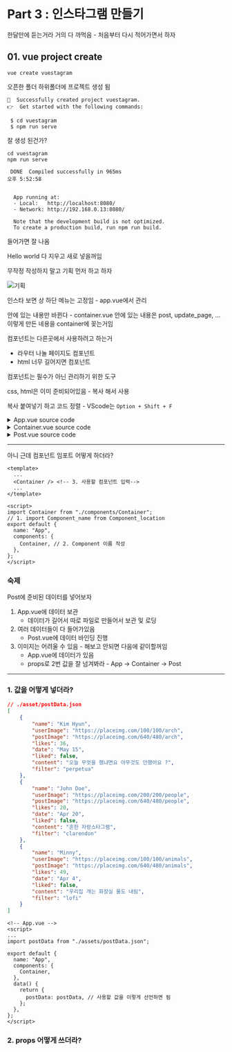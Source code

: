 # Part 3 : 인스타그램 만들기

한달만에 듣는거라 거의 다 까먹음 - 처음부터 다시 적어가면서 하자

## 01. vue project create

`vue create vuestagram`

오픈한 폴더 하위폴더에 프로젝트 생성 됨

```shell
🎉  Successfully created project vuestagram.
👉  Get started with the following commands:

 $ cd vuestagram
 $ npm run serve
```

잘 생성 된건가?

```shell
cd vuestagram
npm run serve
```

```shell
 DONE  Compiled successfully in 965ms                                                                                                                                                                         오후 5:52:58


  App running at:
  - Local:   http://localhost:8080/ 
  - Network: http://192.168.0.13:8080/

  Note that the development build is not optimized.
  To create a production build, run npm run build.

```

들어가면 잘 나옴


Hello world 다 지우고 새로 넣을꺼임

무작정 작성하지 말고 기획 먼저 하고 하자

![기획](./images/1.png)

인스타 보면 상 하단 메뉴는 고정임 - app.vue에서 관리

안에 있는 내용만 바뀐다 - container.vue
안에 있는 내용은 post, update_page, ... 이렇게 만든 네용을 container에 꽂는거임

컴포넌트는 다른곳에서 사용하려고 하는거
- 라우터 나눌 페이지도 컴포넌트
- html 너무 길어지면 컴포넌트

컴포넌트는 필수가 아닌 관리하기 위한 도구

css, html은 이미 준비되어있음 - 복사 해서 사용

복사 붙여넣기 하고 코드 정렬 - VScode는 `Option + Shift + F`

<details>
<summary>App.vue source code</summary>
<div markdown="1">

```vue
<template>
  <div class="header">
    <ul class="header-button-left">
      <li>Cancel</li>
    </ul>
    <ul class="header-button-right">
      <li>Next</li>
    </ul>
    <img src="./assets/logo.png" class="logo" />
  </div>

  <Container />

  <div class="footer">
    <ul class="footer-button-plus">
      <input type="file" id="file" class="inputfile" />
      <label for="file" class="input-plus">+</label>
    </ul>
  </div>
</template>

<script>
export default {
  name: "App",
  components: {},
};
</script>

<style>
body {
  margin: 0;
}
ul {
  padding: 5px;
  list-style-type: none;
}
.logo {
  width: 22px;
  margin: auto;
  display: block;
  position: absolute;
  left: 0;
  right: 0;
  top: 13px;
}
.header {
  width: 100%;
  height: 40px;
  background-color: white;
  padding-bottom: 8px;
  position: sticky;
  top: 0;
}
.header-button-left {
  color: skyblue;
  float: left;
  width: 50px;
  padding-left: 20px;
  cursor: pointer;
  margin-top: 10px;
}
.header-button-right {
  color: skyblue;
  float: right;
  width: 50px;
  cursor: pointer;
  margin-top: 10px;
}
.footer {
  width: 100%;
  position: sticky;
  bottom: 0;
  padding-bottom: 10px;
  background-color: white;
}
.footer-button-plus {
  width: 80px;
  margin: auto;
  text-align: center;
  cursor: pointer;
  font-size: 24px;
  padding-top: 12px;
}
.sample-box {
  width: 100%;
  height: 600px;
  background-color: bisque;
}
.inputfile {
  display: none;
}
.input-plus {
  cursor: pointer;
}
#app {
  box-sizing: border-box;
  font-family: "consolas";
  margin-top: 60px;
  width: 100%;
  max-width: 460px;
  margin: auto;
  position: relative;
  border-right: 1px solid #eee;
  border-left: 1px solid #eee;
}
</style>
```

</div>
</details>

<details>
<summary>Container.vue source code</summary>
<div markdown="1">

```vue
<template>
  <div>
    <Post />
    <Post />
    <Post />
  </div>
</template>

<script>
export default {
  name: "Container",
  components: {},
};
</script>

<style>
</style>

```

</div>
</details>

<details>
<summary>Post.vue source code</summary>
<div markdown="1">

```vue
<template>
  <div class="post">
    <div class="post-header">
      <div class="profile"></div>
      <span class="profile-name">ChanKim</span>
    </div>
    <div class="post-body"></div>
    <div class="post-content">
      <p>43 Likes</p>
      <p><strong>글쓴이아이디</strong> 임시내용</p>
      <p class="date">May 15</p>
    </div>
  </div>
</template>

<script>
export default {
  name: "Post",
  components: {},
};
</script>

<style>
.post {
  width: 100%;
}
.profile {
  background-image: url("https://placeimg.com/100/100/arch");
  width: 30px;
  height: 30px;
  background-size: 100%;
  border-radius: 50%;
  float: left;
}
.profile-name {
  display: block;
  float: left;
  padding-left: 10px;
  padding-top: 7px;
  font-size: 14px;
}
.post-header {
  height: 30px;
  padding: 10px;
}
.post-body {
  background-image: url("https://placeimg.com/640/480/animals");
  height: 450px;
  background-position: center;
  background-size: cover;
}
.post-content {
  padding-left: 15px;
  padding-right: 15px;
  font-size: 14px;
}
.date {
  font-size: 11px;
  color: grey;
  margin-top: -8px;
}
</style>

```

</div>
</details>


---

아니 근데 컴포넌트 임포트 어떻게 하더라?
```vue
<template>
  ...
  <Container /> <!-- 3. 사용할 컴포넌트 입력-->
  ...
</template>

<script>
import Container from "./components/Container";
// 1. import Component_name from Component_location
export default {
  name: "App",
  components: {
    Container, // 2. Component 이름 작성
  },
};
</script>

```

### 숙제
Post에 준비된 데이터를 넣어보자
1. App.vue에 데이터 보관
   * 데이터가 길어서 따로 파일로 만들어서 보관 및 로딩
2. 여러 데이터들이 다 들어가있음
   * Post.vue에 데이터 바인딩 진행
3. 이미지는 어려울 수 있음 - 해보고 안되면 다음에 같이할꺼임
   * App.vue에 데이터가 있음
   * props로 2번 값을 잘 넘겨봐라 - App -> Container -> Post 

---
### 1. 값을 어떻게 넣더라?

```json
// ./asset/postData.json
[
    {
        "name": "Kim Hyun",
        "userImage": "https://placeimg.com/100/100/arch",
        "postImage": "https://placeimg.com/640/480/arch",
        "likes": 36,
        "date": "May 15",
        "liked": false,
        "content": "오늘 무엇을 했냐면요 아무것도 안했어요 ?",
        "filter": "perpetua"
    },
    {
        "name": "John Doe",
        "userImage": "https://placeimg.com/200/200/people",
        "postImage": "https://placeimg.com/640/480/people",
        "likes": 20,
        "date": "Apr 20",
        "liked": false,
        "content": "흔한 자랑스타그램",
        "filter": "clarendon"
    },
    {
        "name": "Minny",
        "userImage": "https://placeimg.com/100/100/animals",
        "postImage": "https://placeimg.com/640/480/animals",
        "likes": 49,
        "date": "Apr 4",
        "liked": false,
        "content": "우리집 개는 화장실 물도 내림",
        "filter": "lofi"
    }
]
```

```vue
<!-- App.vue -->
<script>
...
import postData from "./assets/postData.json";

export default {
  name: "App",
  components: {
    Container,
  },
  data() {
    return {
      postData: postData, // 사용할 값을 이렇게 선언하면 됨
    };
  },
};
</script>
```

### 2. props 어떻게 쓰더라?
